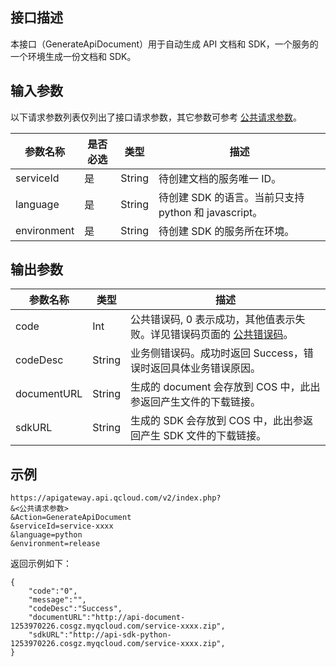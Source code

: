 ## 接口描述

本接口（GenerateApiDocument）用于自动生成 API 文档和 SDK，一个服务的一个环境生成一份文档和 SDK。

## 输入参数

以下请求参数列表仅列出了接口请求参数，其它参数可参考 [公共请求参数](/document/api/213/6976)。

| 参数名称        | 是否必选 | 类型     | 描述            |
| ----------- | ---- | ------ | ------------- |
| serviceId   | 是    | String | 待创建文档的服务唯一 ID。 |
| language    | 是    | String | 待创建 SDK 的语言。当前只支持 python 和 javascript。 |
| environment | 是    | String | 待创建 SDK 的服务所在环境。 |

## 输出参数
| 参数名称         | 类型     | 描述                                       |
| ------------ | ------ | ---------------------------------------- |
| code         | Int    | 公共错误码, 0 表示成功，其他值表示失败。详见错误码页面的 <a href="http://tce.fsphere.cn/doc/api/372/%E9%94%99%E8%AF%AF%E7%A0%81#1.E3.80.81.E5.85.AC.E5.85.B1.E9.94.99.E8.AF.AF.E7.A0.81" title="公共错误码">公共错误码</a>。 |
| codeDesc     | String | 业务侧错误码。成功时返回 Success，错误时返回具体业务错误原因。       |
| documentURL | String | 生成的 document 会存放到 COS 中，此出参返回产生文件的下载链接。      |
| sdkURL | String | 生成的 SDK 会存放到 COS 中，此出参返回产生 SDK 文件的下载链接。        |

## 示例 
```
https://apigateway.api.qcloud.com/v2/index.php?
&<公共请求参数>
&Action=GenerateApiDocument
&serviceId=service-xxxx
&language=python
&environment=release
```
返回示例如下：
```
{
    "code":"0",
    "message":"",
    "codeDesc":"Success",      
    "documentURL":"http://api-document-1253970226.cosgz.myqcloud.com/service-xxxx.zip",
	"sdkURL":"http://api-sdk-python-1253970226.cosgz.myqcloud.com/service-xxxx.zip",
}
```




